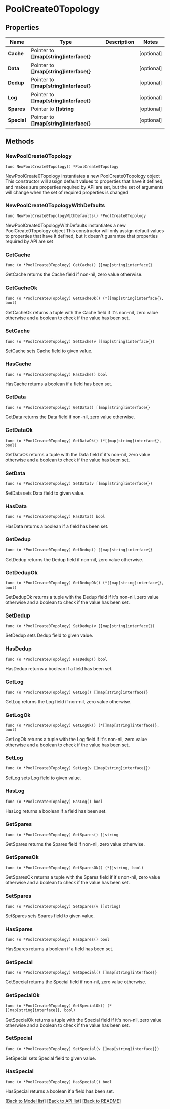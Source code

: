 # PoolCreate0Topology

## Properties

Name | Type | Description | Notes
------------ | ------------- | ------------- | -------------
**Cache** | Pointer to **[]map[string]interface{}** |  | [optional] 
**Data** | Pointer to **[]map[string]interface{}** |  | [optional] 
**Dedup** | Pointer to **[]map[string]interface{}** |  | [optional] 
**Log** | Pointer to **[]map[string]interface{}** |  | [optional] 
**Spares** | Pointer to **[]string** |  | [optional] 
**Special** | Pointer to **[]map[string]interface{}** |  | [optional] 

## Methods

### NewPoolCreate0Topology

`func NewPoolCreate0Topology() *PoolCreate0Topology`

NewPoolCreate0Topology instantiates a new PoolCreate0Topology object
This constructor will assign default values to properties that have it defined,
and makes sure properties required by API are set, but the set of arguments
will change when the set of required properties is changed

### NewPoolCreate0TopologyWithDefaults

`func NewPoolCreate0TopologyWithDefaults() *PoolCreate0Topology`

NewPoolCreate0TopologyWithDefaults instantiates a new PoolCreate0Topology object
This constructor will only assign default values to properties that have it defined,
but it doesn't guarantee that properties required by API are set

### GetCache

`func (o *PoolCreate0Topology) GetCache() []map[string]interface{}`

GetCache returns the Cache field if non-nil, zero value otherwise.

### GetCacheOk

`func (o *PoolCreate0Topology) GetCacheOk() (*[]map[string]interface{}, bool)`

GetCacheOk returns a tuple with the Cache field if it's non-nil, zero value otherwise
and a boolean to check if the value has been set.

### SetCache

`func (o *PoolCreate0Topology) SetCache(v []map[string]interface{})`

SetCache sets Cache field to given value.

### HasCache

`func (o *PoolCreate0Topology) HasCache() bool`

HasCache returns a boolean if a field has been set.

### GetData

`func (o *PoolCreate0Topology) GetData() []map[string]interface{}`

GetData returns the Data field if non-nil, zero value otherwise.

### GetDataOk

`func (o *PoolCreate0Topology) GetDataOk() (*[]map[string]interface{}, bool)`

GetDataOk returns a tuple with the Data field if it's non-nil, zero value otherwise
and a boolean to check if the value has been set.

### SetData

`func (o *PoolCreate0Topology) SetData(v []map[string]interface{})`

SetData sets Data field to given value.

### HasData

`func (o *PoolCreate0Topology) HasData() bool`

HasData returns a boolean if a field has been set.

### GetDedup

`func (o *PoolCreate0Topology) GetDedup() []map[string]interface{}`

GetDedup returns the Dedup field if non-nil, zero value otherwise.

### GetDedupOk

`func (o *PoolCreate0Topology) GetDedupOk() (*[]map[string]interface{}, bool)`

GetDedupOk returns a tuple with the Dedup field if it's non-nil, zero value otherwise
and a boolean to check if the value has been set.

### SetDedup

`func (o *PoolCreate0Topology) SetDedup(v []map[string]interface{})`

SetDedup sets Dedup field to given value.

### HasDedup

`func (o *PoolCreate0Topology) HasDedup() bool`

HasDedup returns a boolean if a field has been set.

### GetLog

`func (o *PoolCreate0Topology) GetLog() []map[string]interface{}`

GetLog returns the Log field if non-nil, zero value otherwise.

### GetLogOk

`func (o *PoolCreate0Topology) GetLogOk() (*[]map[string]interface{}, bool)`

GetLogOk returns a tuple with the Log field if it's non-nil, zero value otherwise
and a boolean to check if the value has been set.

### SetLog

`func (o *PoolCreate0Topology) SetLog(v []map[string]interface{})`

SetLog sets Log field to given value.

### HasLog

`func (o *PoolCreate0Topology) HasLog() bool`

HasLog returns a boolean if a field has been set.

### GetSpares

`func (o *PoolCreate0Topology) GetSpares() []string`

GetSpares returns the Spares field if non-nil, zero value otherwise.

### GetSparesOk

`func (o *PoolCreate0Topology) GetSparesOk() (*[]string, bool)`

GetSparesOk returns a tuple with the Spares field if it's non-nil, zero value otherwise
and a boolean to check if the value has been set.

### SetSpares

`func (o *PoolCreate0Topology) SetSpares(v []string)`

SetSpares sets Spares field to given value.

### HasSpares

`func (o *PoolCreate0Topology) HasSpares() bool`

HasSpares returns a boolean if a field has been set.

### GetSpecial

`func (o *PoolCreate0Topology) GetSpecial() []map[string]interface{}`

GetSpecial returns the Special field if non-nil, zero value otherwise.

### GetSpecialOk

`func (o *PoolCreate0Topology) GetSpecialOk() (*[]map[string]interface{}, bool)`

GetSpecialOk returns a tuple with the Special field if it's non-nil, zero value otherwise
and a boolean to check if the value has been set.

### SetSpecial

`func (o *PoolCreate0Topology) SetSpecial(v []map[string]interface{})`

SetSpecial sets Special field to given value.

### HasSpecial

`func (o *PoolCreate0Topology) HasSpecial() bool`

HasSpecial returns a boolean if a field has been set.


[[Back to Model list]](../README.md#documentation-for-models) [[Back to API list]](../README.md#documentation-for-api-endpoints) [[Back to README]](../README.md)


